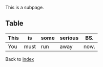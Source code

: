 This is a subpage.


## Table

| This | is   | some | serious | BS.  |
|------|------|------|---------|------|
| You  | must | run  | away    | now. |


Back to [index](index.md)
